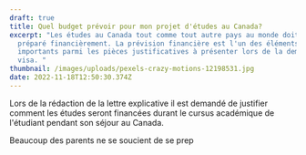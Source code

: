 ```yaml
---
draft: true
title: Quel budget prévoir pour mon projet d'études au Canada?
excerpt: "Les études au Canada tout comme tout autre pays au monde doit être
  préparé financièrement. La prévision financière est l'un des éléments les plus
  importants parmi les pièces justificatives à présenter lors de la demande de
  visa. "
thumbnail: /images/uploads/pexels-crazy-motions-12198531.jpg
date: 2022-11-18T12:50:30.374Z
---
```

Lors de la rédaction de la lettre explicative il est demandé de justifier comment les études seront financées durant le cursus académique de l'étudiant pendant son séjour au Canada.  

Beaucoup des parents ne se soucient de se prep
